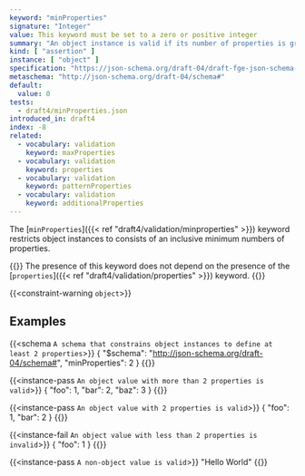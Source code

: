 ```yaml
---
keyword: "minProperties"
signature: "Integer"
value: This keyword must be set to a zero or positive integer
summary: "An object instance is valid if its number of properties is greater than, or equal to, the value of this keyword."
kind: [ "assertion" ]
instance: [ "object" ]
specification: "https://json-schema.org/draft-04/draft-fge-json-schema-validation-00#rfc.section.5.4.2"
metaschema: "http://json-schema.org/draft-04/schema#"
default:
  value: 0
tests:
  - draft4/minProperties.json
introduced_in: draft4
index: -8
related:
  - vocabulary: validation
    keyword: maxProperties
  - vocabulary: validation
    keyword: properties
  - vocabulary: validation
    keyword: patternProperties
  - vocabulary: validation
    keyword: additionalProperties
---
```



The [`minProperties`]({{< ref "draft4/validation/minproperties" >}}) keyword restricts object instances to consists of an
inclusive minimum numbers of properties.

{{<common-pitfall>}} The presence of this keyword does not depend on the
presence of the [`properties`]({{< ref "draft4/validation/properties" >}})
keyword.  {{</common-pitfall>}}

{{<constraint-warning `object`>}}

## Examples

{{<schema `A schema that constrains object instances to define at least 2 properties`>}}
{
  "$schema": "http://json-schema.org/draft-04/schema#",
  "minProperties": 2
}
{{</schema>}}

{{<instance-pass `An object value with more than 2 properties is valid`>}}
{ "foo": 1, "bar": 2, "baz": 3 }
{{</instance-pass>}}

{{<instance-pass `An object value with 2 properties is valid`>}}
{ "foo": 1, "bar": 2 }
{{</instance-pass>}}

{{<instance-fail `An object value with less than 2 properties is invalid`>}}
{ "foo": 1 }
{{</instance-fail>}}

{{<instance-pass `A non-object value is valid`>}}
"Hello World"
{{</instance-pass>}}
